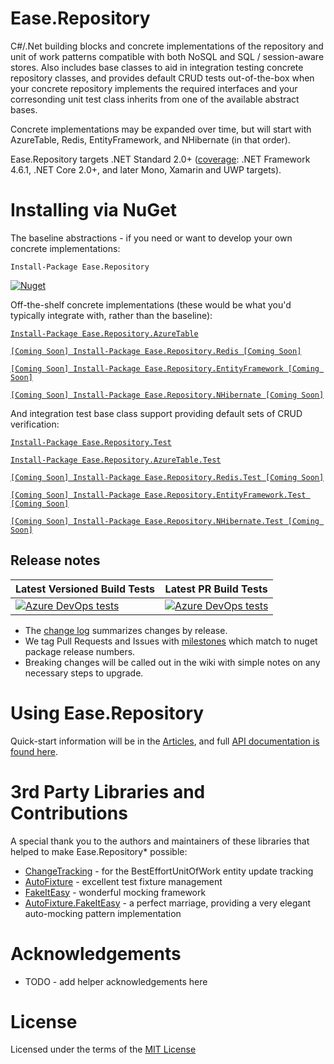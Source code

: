 # Ease.Repository

C#/.Net building blocks and concrete implementations of the repository and unit of work patterns compatible with both NoSQL and SQL / session-aware stores. Also includes base classes to aid in integration testing concrete repository classes, and provides default CRUD tests out-of-the-box when your concrete repository implements the required interfaces and your corresonding unit test class inherits from one of the available abstract bases. 

Concrete implementations may be expanded over time, but will start with AzureTable, Redis, EntityFramework, and NHibernate (in that order).

Ease.Repository targets .NET Standard 2.0+ ([coverage](https://docs.microsoft.com/en-us/dotnet/standard/net-standard#net-implementation-support): .NET Framework 4.6.1, .NET Core 2.0+, and later Mono, Xamarin and UWP targets).

# Installing via NuGet
The baseline abstractions - if you need or want to develop your own concrete implementations:

`Install-Package Ease.Repository`

[![Nuget](https://img.shields.io/nuget/v/Ease.Repository.svg)](https://www.nuget.org/packages/Ease.Repository/)

Off-the-shelf concrete implementations (these would be what you'd typically integrate with, rather than the baseline):

[`Install-Package Ease.Repository.AzureTable`](https://www.nuget.org/packages/Ease.Repository.AzureTable/)

[`[Coming Soon] Install-Package Ease.Repository.Redis [Coming Soon]`](https://www.nuget.org/packages/Ease.Repository.Redis/)

[`[Coming Soon] Install-Package Ease.Repository.EntityFramework [Coming Soon]`](https://www.nuget.org/packages/Ease.Repository.EntityFramework/)

[`[Coming Soon] Install-Package Ease.Repository.NHibernate [Coming Soon]`](https://www.nuget.org/packages/Ease.Repository.NHibernate/)

And integration test base class support providing default sets of CRUD verification:


[`Install-Package Ease.Repository.Test`](https://www.nuget.org/packages/Ease.Repository.Test/)

[`Install-Package Ease.Repository.AzureTable.Test`](https://www.nuget.org/packages/Ease.Repository.AzureTable.Test/)

[`[Coming Soon] Install-Package Ease.Repository.Redis.Test [Coming Soon]`](https://www.nuget.org/packages/Ease.Repository.Redis.Test/)

[`[Coming Soon] Install-Package Ease.Repository.EntityFramework.Test [Coming Soon]`](https://www.nuget.org/packages/Ease.Repository.EntityFramework.Test/)

[`[Coming Soon] Install-Package Ease.Repository.NHibernate.Test [Coming Soon]`](https://www.nuget.org/packages/Ease.Repository.NHibernate.Test/)


## Release notes

| **Latest Versioned Build Tests** | **Latest PR Build Tests** |
| --- | --- |
| [![Azure DevOps tests](https://img.shields.io/azure-devops/tests/easeoss/Ease.Repository/10.svg)](https://dev.azure.com/easeoss/Ease.Repository/_build?definitionId=10) | [![Azure DevOps tests](https://img.shields.io/azure-devops/tests/easeoss/Ease.Repository/9.svg)](https://dev.azure.com/easeoss/Ease.Repository/_build?definitionId=9) |

+ The [change log](https://github.com/tausten/Ease.Repository/blob/master/CHANGELOG.md) summarizes changes by release.
+ We tag Pull Requests and Issues with [milestones](https://github.com/tausten/Ease.Repository/milestones) which match to nuget package release numbers.
+ Breaking changes will be called out in the wiki with simple notes on any necessary steps to upgrade.

# Using Ease.Repository

Quick-start information will be in the [Articles](articles/intro.md), and full [API documentation is found here](api/index.md).

# 3rd Party Libraries and Contributions
A special thank you to the authors and maintainers of these libraries that helped to make Ease.Repository* possible:
* [ChangeTracking](https://www.nuget.org/packages/ChangeTracking/) - for the BestEffortUnitOfWork entity update tracking
* [AutoFixture](https://www.nuget.org/packages/AutoFixture) - excellent test fixture management
* [FakeItEasy](https://www.nuget.org/packages/FakeItEasy/) - wonderful mocking framework 
* [AutoFixture.FakeItEasy](https://www.nuget.org/packages/AutoFixture.AutoFakeItEasy/) - a perfect marriage, providing a very elegant auto-mocking pattern implementation

# Acknowledgements

* TODO - add helper acknowledgements here

# License

Licensed under the terms of the [MIT License](https://github.com/tausten/Ease.Repository/blob/master/LICENSE)
